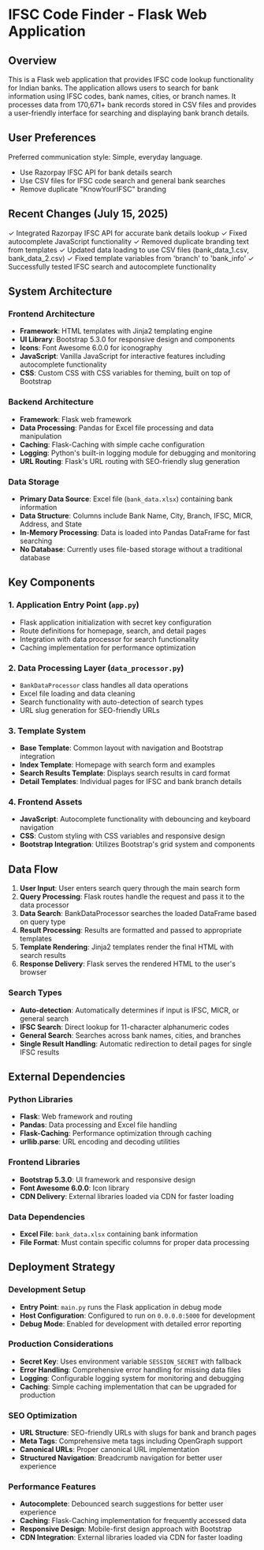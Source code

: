 # IFSC Code Finder - Flask Web Application

## Overview

This is a Flask web application that provides IFSC code lookup functionality for Indian banks. The application allows users to search for bank information using IFSC codes, bank names, cities, or branch names. It processes data from 170,671+ bank records stored in CSV files and provides a user-friendly interface for searching and displaying bank branch details.

## User Preferences

Preferred communication style: Simple, everyday language.
- Use Razorpay IFSC API for bank details search
- Use CSV files for IFSC code search and general bank searches
- Remove duplicate "KnowYourIFSC" branding

## Recent Changes (July 15, 2025)

✓ Integrated Razorpay IFSC API for accurate bank details lookup
✓ Fixed autocomplete JavaScript functionality 
✓ Removed duplicate branding text from templates
✓ Updated data loading to use CSV files (bank_data_1.csv, bank_data_2.csv)
✓ Fixed template variables from 'branch' to 'bank_info'
✓ Successfully tested IFSC search and autocomplete functionality

## System Architecture

### Frontend Architecture
- **Framework**: HTML templates with Jinja2 templating engine
- **UI Library**: Bootstrap 5.3.0 for responsive design and components
- **Icons**: Font Awesome 6.0.0 for iconography
- **JavaScript**: Vanilla JavaScript for interactive features including autocomplete functionality
- **CSS**: Custom CSS with CSS variables for theming, built on top of Bootstrap

### Backend Architecture
- **Framework**: Flask web framework
- **Data Processing**: Pandas for Excel file processing and data manipulation
- **Caching**: Flask-Caching with simple cache configuration
- **Logging**: Python's built-in logging module for debugging and monitoring
- **URL Routing**: Flask's URL routing with SEO-friendly slug generation

### Data Storage
- **Primary Data Source**: Excel file (`bank_data.xlsx`) containing bank information
- **Data Structure**: Columns include Bank Name, City, Branch, IFSC, MICR, Address, and State
- **In-Memory Processing**: Data is loaded into Pandas DataFrame for fast searching
- **No Database**: Currently uses file-based storage without a traditional database

## Key Components

### 1. Application Entry Point (`app.py`)
- Flask application initialization with secret key configuration
- Route definitions for homepage, search, and detail pages
- Integration with data processor for search functionality
- Caching implementation for performance optimization

### 2. Data Processing Layer (`data_processor.py`)
- `BankDataProcessor` class handles all data operations
- Excel file loading and data cleaning
- Search functionality with auto-detection of search types
- URL slug generation for SEO-friendly URLs

### 3. Template System
- **Base Template**: Common layout with navigation and Bootstrap integration
- **Index Template**: Homepage with search form and examples
- **Search Results Template**: Displays search results in card format
- **Detail Templates**: Individual pages for IFSC and bank branch details

### 4. Frontend Assets
- **JavaScript**: Autocomplete functionality with debouncing and keyboard navigation
- **CSS**: Custom styling with CSS variables and responsive design
- **Bootstrap Integration**: Utilizes Bootstrap's grid system and components

## Data Flow

1. **User Input**: User enters search query through the main search form
2. **Query Processing**: Flask routes handle the request and pass it to the data processor
3. **Data Search**: BankDataProcessor searches the loaded DataFrame based on query type
4. **Result Processing**: Results are formatted and passed to appropriate templates
5. **Template Rendering**: Jinja2 templates render the final HTML with search results
6. **Response Delivery**: Flask serves the rendered HTML to the user's browser

### Search Types
- **Auto-detection**: Automatically determines if input is IFSC, MICR, or general search
- **IFSC Search**: Direct lookup for 11-character alphanumeric codes
- **General Search**: Searches across bank names, cities, and branches
- **Single Result Handling**: Automatic redirection to detail pages for single IFSC results

## External Dependencies

### Python Libraries
- **Flask**: Web framework and routing
- **Pandas**: Data processing and Excel file handling
- **Flask-Caching**: Performance optimization through caching
- **urllib.parse**: URL encoding and decoding utilities

### Frontend Libraries
- **Bootstrap 5.3.0**: UI framework and responsive design
- **Font Awesome 6.0.0**: Icon library
- **CDN Delivery**: External libraries loaded via CDN for faster loading

### Data Dependencies
- **Excel File**: `bank_data.xlsx` containing bank information
- **File Format**: Must contain specific columns for proper data processing

## Deployment Strategy

### Development Setup
- **Entry Point**: `main.py` runs the Flask application in debug mode
- **Host Configuration**: Configured to run on `0.0.0.0:5000` for development
- **Debug Mode**: Enabled for development with detailed error reporting

### Production Considerations
- **Secret Key**: Uses environment variable `SESSION_SECRET` with fallback
- **Error Handling**: Comprehensive error handling for missing data files
- **Logging**: Configurable logging system for monitoring and debugging
- **Caching**: Simple caching implementation that can be upgraded for production

### SEO Optimization
- **URL Structure**: SEO-friendly URLs with slugs for bank and branch pages
- **Meta Tags**: Comprehensive meta tags including OpenGraph support
- **Canonical URLs**: Proper canonical URL implementation
- **Structured Navigation**: Breadcrumb navigation for better user experience

### Performance Features
- **Autocomplete**: Debounced search suggestions for better user experience
- **Caching**: Flask-Caching implementation for frequently accessed data
- **Responsive Design**: Mobile-first design approach with Bootstrap
- **CDN Integration**: External libraries loaded via CDN for faster loading